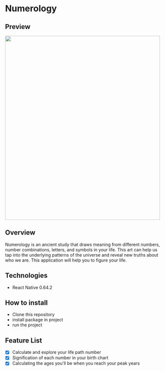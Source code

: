 # Numerology

## Preview 
<div>
    <img src="prototype/artboard.png" height = 600 width= '100%' />
</div>

## Overview 
Numerology is an ancient study that draws meaning from different numbers, number combinations, letters, and symbols in your life. This art can help us tap into the underlying patterns of the universe and reveal new truths about who we are. This application will help you to figure your life.


## Technologies 
- React Native 0.64.2 

## How to install 
- Clone this repository 
- install package in project 
- run the project 

## Feature List 
- [x] Calculate and explore your life path number 
- [x] Signification of each number in your birth chart
- [x] Calculating the ages you'll be when you reach your peak years
